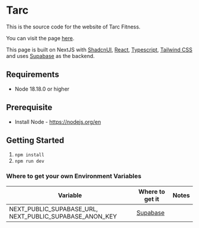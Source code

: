 # Tarc
This is the source code for the website of Tarc Fitness.

You can visit the page [here](https://tarc-fitness.com).

This page is built on NextJS with [ShadcnUI](https://ui.shadcn.com/), [React](https://react.dev), [Typescript](https://typescriptlang.org), [Tailwind CSS](https://tailwindcss.com) and uses [Supabase](https://supabase.com) as the backend.

## Requirements

- Node 18.18.0 or higher

## Prerequisite

- Install Node - https://nodejs.org/en


## Getting Started

1. `npm install`
2. `npm run dev`

### Where to get your own Environment Variables

| Variable                                                 | Where to get it                                                         | Notes                                                                                           |
| ---------------------------- | ----------------------------------------------------------------------- | ----------------------------------------------------------------------------------------------- |
| NEXT_PUBLIC_SUPABASE_URL, NEXT_PUBLIC_SUPABASE_ANON_KEY  | [Supabase](https://supabase.com/) | |
